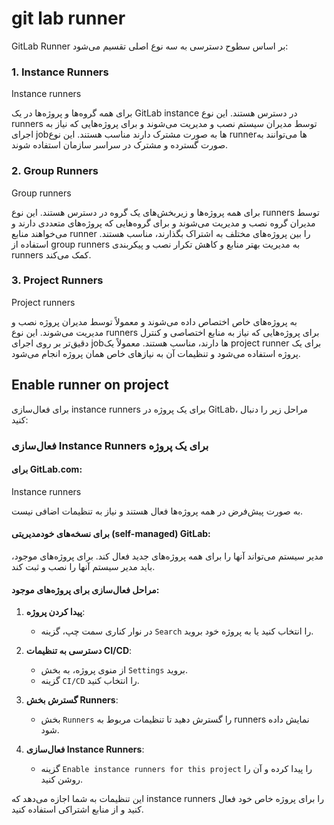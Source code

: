 # git lab runner

GitLab Runner بر اساس سطوح دسترسی به سه نوع اصلی تقسیم می‌شود:

### 1. **Instance Runners**
Instance runners

برای همه گروه‌ها و پروژه‌ها در یک GitLab instance در دسترس هستند. این نوع runners توسط مدیران سیستم نصب و مدیریت می‌شوند و برای پروژه‌هایی که نیاز به اجرای jobها به صورت مشترک دارند مناسب هستند. این نوع runnerها می‌توانند به صورت گسترده و مشترک در سراسر سازمان استفاده شوند.

### 2. **Group Runners**
Group runners

برای همه پروژه‌ها و زیربخش‌های یک گروه در دسترس هستند. این نوع runners توسط مدیران گروه نصب و مدیریت می‌شوند و برای گروه‌هایی که پروژه‌های متعددی دارند و می‌خواهند منابع runner را بین پروژه‌های مختلف به اشتراک بگذارند، مناسب هستند. استفاده از group runners به مدیریت بهتر منابع و کاهش تکرار نصب و پیکربندی runners کمک می‌کند.

### 3. **Project Runners**
Project runners

به پروژه‌های خاص اختصاص داده می‌شوند و معمولاً توسط مدیران پروژه نصب و مدیریت می‌شوند. این نوع runners برای پروژه‌هایی که نیاز به منابع اختصاصی و کنترل دقیق‌تر بر روی اجرای jobها دارند، مناسب هستند. معمولاً یک project runner برای یک پروژه استفاده می‌شود و تنظیمات آن به نیازهای خاص همان پروژه انجام می‌شود.


## Enable runner on project


برای فعال‌سازی instance runners برای یک پروژه در GitLab، مراحل زیر را دنبال کنید:

### فعال‌سازی Instance Runners برای یک پروژه

#### برای GitLab.com:
Instance runners

به صورت پیش‌فرض در همه پروژه‌ها فعال هستند و نیاز به تنظیمات اضافی نیست.

#### برای نسخه‌های خودمدیریتی (self-managed) GitLab:
مدیر سیستم می‌تواند آنها را برای همه پروژه‌های جدید فعال کند. برای پروژه‌های موجود، باید مدیر سیستم آنها را نصب و ثبت کند.

#### مراحل فعال‌سازی برای پروژه‌های موجود:
1. **پیدا کردن پروژه**:
    - در نوار کناری سمت چپ، گزینه `Search` را انتخاب کنید یا به پروژه خود بروید.

2. **دسترسی به تنظیمات CI/CD**:
    - از منوی پروژه، به بخش `Settings` بروید.
    - گزینه `CI/CD` را انتخاب کنید.

3. **گسترش بخش Runners**:
    - بخش `Runners` را گسترش دهید تا تنظیمات مربوط به runners نمایش داده شود.

4. **فعال‌سازی Instance Runners**:
    - گزینه `Enable instance runners for this project` را پیدا کرده و آن را روشن کنید.

این تنظیمات به شما اجازه می‌دهد که instance runners را برای پروژه خاص خود فعال کنید و از منابع اشتراکی استفاده کنید.
